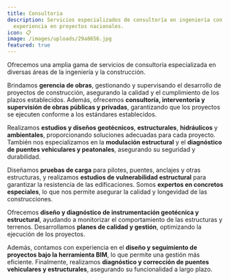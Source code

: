 ```yaml
---
title: Consultoria
description: Servicios especializados de consultoría en ingeniería con amplia
  experiencia en proyectos nacionales.
icon: 📋
image: /images/uploads/29a8656.jpg
featured: true
---
```

Ofrecemos una amplia gama de servicios de consultoría especializada en diversas áreas de la ingeniería y la construcción.

Brindamos **gerencia de obras**, gestionando y supervisando el desarrollo de proyectos de construcción, asegurando la calidad y el cumplimiento de los plazos establecidos. Además, ofrecemos **consultoría, interventoría y supervisión de obras públicas y privadas**, garantizando que los proyectos se ejecuten conforme a los estándares establecidos.

Realizamos **estudios y diseños geotécnicos**, **estructurales**, **hidráulicos** y **ambientales**, proporcionando soluciones adecuadas para cada proyecto. También nos especializamos en la **modulación estructural** y el **diagnóstico de puentes vehiculares y peatonales**, asegurando su seguridad y durabilidad.

Diseñamos **pruebas de carga** para pilotes, puentes, anclajes y otras estructuras, y realizamos **estudios de vulnerabilidad estructural** para garantizar la resistencia de las edificaciones. Somos **expertos en concretos especiales**, lo que nos permite asegurar la calidad y longevidad de las construcciones.

Ofrecemos **diseño y diagnóstico de instrumentación geotécnica y estructural**, ayudando a monitorizar el comportamiento de las estructuras y terrenos. Desarrollamos **planes de calidad y gestión**, optimizando la ejecución de los proyectos.

Además, contamos con experiencia en el **diseño y seguimiento de proyectos bajo la herramienta BIM**, lo que permite una gestión más eficiente. Finalmente, realizamos **diagnóstico y corrección de puentes vehiculares y estructurales**, asegurando su funcionalidad a largo plazo.
